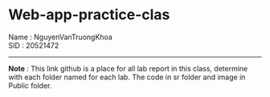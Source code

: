 # Web-app-practice-clas
Name : NguyenVanTruongKhoa <br>
SID  : 20521472
<hr>
<strong>Note</strong> : This link github is a place for all lab report in this class, determine with each folder named for each lab. The code in sr folder and image in Public folder. 
